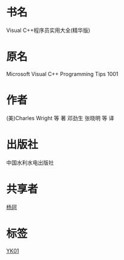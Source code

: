 # 书名 #
Visual C++程序员实用大全(精华版)

# 原名 #
Microsoft Visual C++ Programming Tips 1001

# 作者 #
(美)Charles Wright 等 著
邓劲生 张晓明 等 译

# 出版社 #
中国水利水电出版社

# 共享者 #
[杨珂](YK.md)

# 标签 #
[YK01](YK01.md)